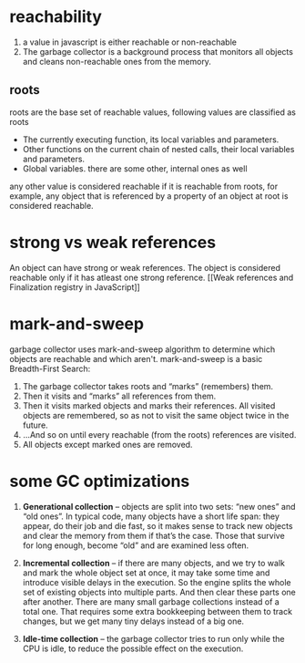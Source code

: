 # reachability
1. a value in javascript is either reachable or non-reachable
2. The garbage collector is a background process that monitors all objects and cleans non-reachable ones from the memory.
## roots
roots are the base set of reachable values, following values are classified as roots
- The currently executing function, its local variables and parameters.
- Other functions on the current chain of nested calls, their local variables and parameters.
- Global variables.
there are some other, internal ones as well

any other value is considered reachable if it is reachable from roots, for example, any object that is referenced by a property of an object at root is considered reachable.
# strong vs weak references
An object can have strong or weak references. The object is considered reachable only if it has atleast one strong reference. [[Weak references and Finalization registry in JavaScript]]
# mark-and-sweep
garbage collector uses mark-and-sweep algorithm to determine which objects are reachable and which aren't. mark-and-sweep is a basic Breadth-First Search:
1. The garbage collector takes roots and “marks” (remembers) them.
2. Then it visits and “marks” all references from them.
3. Then it visits marked objects and marks their references. All visited objects are remembered, so as not to visit the same object twice in the future.
4. …And so on until every reachable (from the roots) references are visited.
5. All objects except marked ones are removed.
# some GC optimizations
1. **Generational collection** – objects are split into two sets: “new ones” and “old ones”. In typical code, many objects have a short life span: they appear, do their job and die fast, so it makes sense to track new objects and clear the memory from them if that’s the case. Those that survive for long enough, become “old” and are examined less often.

2. **Incremental collection** – if there are many objects, and we try to walk and mark the whole object set at once, it may take some time and introduce visible delays in the execution. So the engine splits the whole set of existing objects into multiple parts. And then clear these parts one after another. There are many small garbage collections instead of a total one. That requires some extra bookkeeping between them to track changes, but we get many tiny delays instead of a big one.

3. **Idle-time collection** – the garbage collector tries to run only while the CPU is idle, to reduce the possible effect on the execution.
